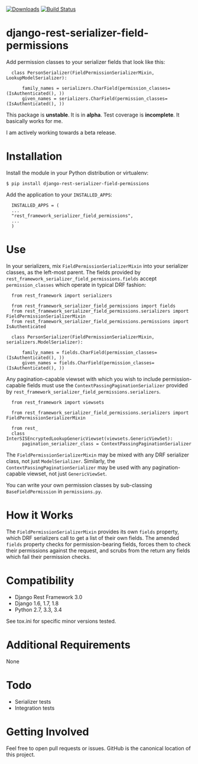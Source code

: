 [![Downloads](https://pypip.in/download/django-rest-serializer-field-permissions/badge.svg)](https://pypi.python.org/pypi/django-rest-serializer-field-permissions/)
[![Build Status](https://travis-ci.org/InterSIS/django-rest-serializer-field-permissions.svg?branch=master)](https://travis-ci.org/InterSIS/django-rest-serializer-field-permissions)

django-rest-serializer-field-permissions
=============

Add permission classes to your serializer fields that look like this:

```
  class PersonSerializer(FieldPermissionSerializerMixin, LookupModelSerializer):

      family_names = serializers.CharField(permission_classes=(IsAuthenticated(), ))
      given_names = serializers.CharField(permission_classes=(IsAuthenticated(), ))

```

This package is **unstable**. It is in **alpha**. Test coverage is **incomplete**. It basically works for me.

I am actively working towards a beta release.

Installation
===============

Install the module in your Python distribution or virtualenv:

    $ pip install django-rest-serializer-field-permissions

Add the application to your `INSTALLED_APPS`:

```
  INSTALLED_APPS = (
  ...
  "rest_framework_serializer_field_permissions",
  ...
  )
```

Use
===

In your serializers, mix `FieldPermissionSerializerMixin` into your serializer classes, as the left-most parent. The fields
provided by `rest_framework_serializer_field_permissions.fields` accept `permission_classes` which operate in typical
DRF fashion:
```
  from rest_framework import serializers
  
  from rest_framework_serializer_field_permissions import fields
  from rest_framework_serializer_field_permissions.serializers import FieldPermissionSerializerMixin
  from rest_framework_serializer_field_permissions.permissions import IsAuthenticated

  class PersonSerializer(FieldPermissionSerializerMixin, serializers.ModelSerializer):

      family_names = fields.CharField(permission_classes=(IsAuthenticated(), ))
      given_names = fields.CharField(permission_classes=(IsAuthenticated(), ))

```

Any pagination-capable viewset with which you wish to include permission-capable fields must use the
`ContextPassingPaginationSerializer` provided by `rest_framework_serializer_field_permissions.serializers`.
```
  from rest_framework import viewsets
  
  from rest_framework_serializer_field_permissions.serializers import FieldPermissionSerializerMixin
  
  from rest_
  class InterSISEncryptedLookupGenericViewset(viewsets.GenericViewSet):
      pagination_serializer_class = ContextPassingPaginationSerializer
```

The `FieldPermissionSerializerMixin` may be mixed with any DRF serializer class, not just `ModelSerializer`. Similarly,
the `ContextPassingPaginationSerializer` may be used with any pagination-capable viewset, not just `GenericViewSet`.

You can write your own permission classes by sub-classing `BaseFieldPermission` in `permissions.py`.

How it Works
============

The `FieldPermissionSerializerMixin` provides its own `fields` property, which DRF serializers call to get a list
of their own fields. The amended `fields` property checks for permission-bearing fields, forces them to check their
permissions against the request, and scrubs from the return any fields which fail their permission checks.

Compatibility
=============

* Django Rest Framework 3.0
* Django 1.6, 1.7, 1.8
* Python 2.7, 3.3, 3.4

See tox.ini for specific minor versions tested.

Additional Requirements
=======================

None

Todo
====

* Serializer tests
* Integration tests

Getting Involved
================

Feel free to open pull requests or issues. GitHub is the canonical location of this project.
